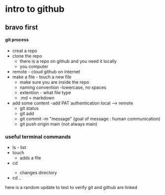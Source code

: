 # intro to github

## bravo first

#### git process
- creat a repo
- clone the repo
  - there is a repo on github and you need it locally
  - you computer
- remote - cloud github on internet
- make a file - touch a new file
  - make sure you are inside the repo
  - naming convention -lowercase, no spaces
  - extention - what file type
  - .md = markdown
- add some content
-add PAT authentication
local --> remote
  - git status
  - git add
  - git commit -m "message" (goal of message : human communication)
  - git push origin main (not always main)

### useful terminal commands

- ls - list
- touch
  - adds a file
- cd <name>
  - changes directory
- cd ..


here is a random update to test to verify git and github are linked
